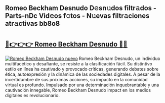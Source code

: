 ## Romeo Beckham Desnudo D𝚎sn𝚞dos filtr𝚊dos - Parts-nDc Vid𝚎os f𝚘tos - N𝚞evas filtr𝚊ciones atr𝚊ctivas bb8o8

# <h2><a href="http://mb1tnsq.tromn.icu/?c=Romeo+Beckham+Desnudo">🔗👉👉👉 Romeo Beckham Desnudo 🔗🔗</a></h2>

[![Romeo Beckham Desnudo nuevo](https://i.imgur.com/pEAQMta.gif)](http://mb1tnsq.tromn.icu/?c=Romeo+Beckham+Desnudo)
Romeo Beckham Desnudo, un individuo multifacético y desafiante, se resiste a la clasificación fácil. Su distintivo estilo en línea ha cautivado y provocado críticas, generando debates sobre ética, autoexpresión y la dinámica de las sociedades digitales. A pesar de la incertidumbre de sus próximas acciones, su impacto en la comunidad virtual es profundo. Impulsado por una determinación inquebrantable y una cautivación innegable, Romeo Beckham Desnudo impact en los medios digitales es revolucionario.
